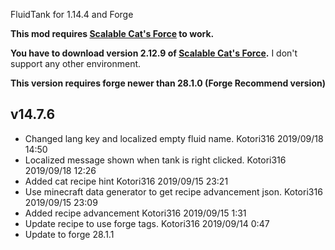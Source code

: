 FluidTank for 1.14.4 and Forge

**This mod requires [Scalable Cat's Force](https://minecraft.curseforge.com/projects/scalable-cats-force) to work.**

**You have to download version 2.12.9 of [Scalable Cat's Force](https://minecraft.curseforge.com/projects/scalable-cats-force).**
I don't support any other environment.

**This version requires forge newer than 28.1.0 (Forge Recommend version)**

## v14.7.6
* Changed lang key and localized empty fluid name. Kotori316 2019/09/18 14:50
* Localized message shown when tank is right clicked. Kotori316 2019/09/18 12:26
* Added cat recipe hint Kotori316 2019/09/15 23:21
* Use minecraft data generator to get recipe advancement json. Kotori316 2019/09/15 23:09
* Added recipe advancement Kotori316 2019/09/15 1:31
* Update recipe to use forge tags. Kotori316 2019/09/14 0:47
* Update to forge 28.1.1
